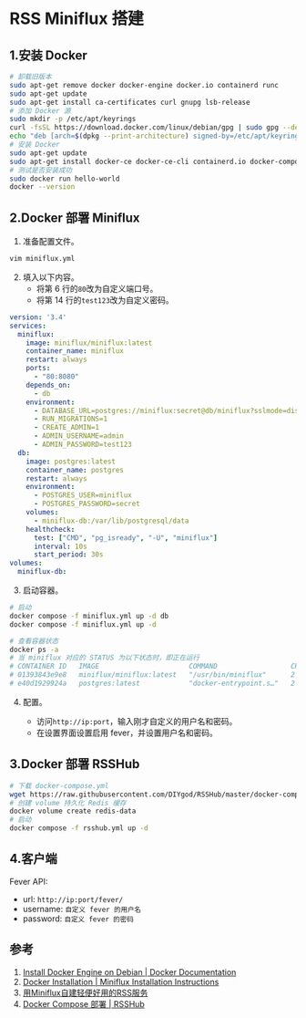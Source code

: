 # RSS Miniflux 搭建


<!--more-->

## 1.安装 Docker

```bash
# 卸载旧版本
sudo apt-get remove docker docker-engine docker.io containerd runc
sudo apt-get update
sudo apt-get install ca-certificates curl gnupg lsb-release
# 添加 Docker 源
sudo mkdir -p /etc/apt/keyrings
curl -fsSL https://download.docker.com/linux/debian/gpg | sudo gpg --dearmor -o /etc/apt/keyrings/docker.gpg
echo "deb [arch=$(dpkg --print-architecture) signed-by=/etc/apt/keyrings/docker.gpg] https://download.docker.com/linux/debian $(lsb_release -cs) stable" | sudo tee /etc/apt/sources.list.d/docker.list > /dev/null
# 安装 Docker
sudo apt-get update
sudo apt-get install docker-ce docker-ce-cli containerd.io docker-compose-plugin
# 测试是否安装成功
sudo docker run hello-world
docker --version
```

## 2.Docker 部署 Miniflux

1. 准备配置文件。

```bash
vim miniflux.yml
```

2. 填入以下内容。
    - 将第 6 行的`80`改为自定义端口号。
    - 将第 14 行的`test123`改为自定义密码。

```yaml
version: '3.4'
services:
  miniflux:
    image: miniflux/miniflux:latest
    container_name: miniflux
    restart: always
    ports:
      - "80:8080"
    depends_on:
      - db
    environment:
      - DATABASE_URL=postgres://miniflux:secret@db/miniflux?sslmode=disable
      - RUN_MIGRATIONS=1
      - CREATE_ADMIN=1
      - ADMIN_USERNAME=admin
      - ADMIN_PASSWORD=test123
  db:
    image: postgres:latest
    container_name: postgres
    restart: always
    environment:
      - POSTGRES_USER=miniflux
      - POSTGRES_PASSWORD=secret
    volumes:
      - miniflux-db:/var/lib/postgresql/data
    healthcheck:
      test: ["CMD", "pg_isready", "-U", "miniflux"]
      interval: 10s
      start_period: 30s
volumes:
  miniflux-db:
```

3. 启动容器。

```bash
# 启动
docker compose -f miniflux.yml up -d db
docker compose -f miniflux.yml up -d
```

```bash
# 查看容器状态
docker ps -a
# 当 miniflux 对应的 STATUS 为以下状态时，即正在运行
# CONTAINER ID   IMAGE                      COMMAND                  CREATED       STATUS                 PORTS      NAMES
# 01393843e9e8   miniflux/miniflux:latest   "/usr/bin/miniflux"      2 hours ago   Up 2 hours                        root-miniflux-1
# e40d1929924a   postgres:latest            "docker-entrypoint.s…"   2 hours ago   Up 2 hours (healthy)   5432/tcp   root-db-1
```

4. 配置。

    - 访问`http://ip:port`，输入刚才自定义的用户名和密码。
    - 在设置界面设置启用 fever，并设置用户名和密码。

## 3.Docker 部署 RSSHub

```bash
# 下载 docker-compose.yml
wget https://raw.githubusercontent.com/DIYgod/RSSHub/master/docker-compose.yml -O rsshub.yml
# 创建 volume 持久化 Redis 缓存
docker volume create redis-data
# 启动
docker compose -f rsshub.yml up -d
```

## 4.客户端

Fever API:
- url: `http://ip:port/fever/`
- username: `自定义 fever 的用户名`
- password: `自定义 fever 的密码`

## 参考

1. [Install Docker Engine on Debian | Docker Documentation](https://docs.docker.com/engine/install/debian/)
2. [Docker Installation | Miniflux Installation Instructions](https://miniflux.app/docs/installation.html#docker)
3. [用Miniflux自建轻便好用的RSS服务](https://zoomyale.com/2018/miniflux_rss/)
4. [Docker Compose 部署 | RSSHub](https://docs.rsshub.app/install/#docker-compose-bu-shu)

